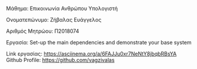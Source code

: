 Μάθημα: Επικοινωνία Ανθρώπου Υπολογιστή

Ονοματεπώνυμο: Ζήβαλας Ευάγγελος

Αριθμός Μητρώου: Π2018074

Εργασία: Set-up the main dependencies and demonstrate your base system

Link εργασίας: https://asciinema.org/a/6FAJJu0xr7NeNtY8jbqbRBsYA
Github Profile: https://github.com/vagzivalas
